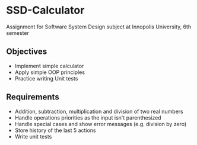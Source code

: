 # SSD-Calculator
Assignment for Software System Design subject at Innopolis University, 6th semester

## Objectives

* Implement simple calculator
* Apply simple OOP principles
* Practice writing Unit tests

## Requirements

* Addition, subtraction, multiplication and division of two real numbers
* Handle operations priorities as the input isn't parenthesized
* Handle special cases and show error messages (e.g. division by zero)
* Store history of the last 5 actions
* Write unit tests
